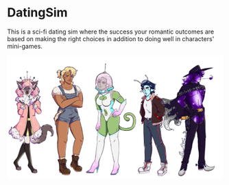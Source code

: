 # DatingSim

This is a sci-fi dating sim where the success your romantic outcomes are based on making the right choices in addition to doing well in characters' mini-games.


![](./assets/characterArt/lineup.png) 